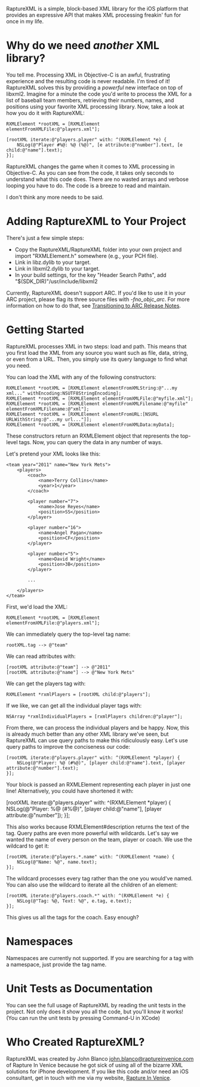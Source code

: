 RaptureXML is a simple, block-based XML library for the iOS platform that provides an expressive API that makes XML processing freakin' fun for once in my life.

# Why do we need *another* XML library? #

You tell me.  Processing XML in Objective-C is an awful, frustrating experience and the resulting code is never readable.  I'm tired of it! RaptureXML solves this by providing a *powerful* new interface on top of libxml2.  Imagine for a minute the code you'd write to process the XML for a list of baseball team members, retrieving their numbers, names, and positions using your favorite XML processing library.  Now, take a look at how you do it with RaptureXML:

	RXMLElement *rootXML = [RXMLElement elementFromXMLFile:@"players.xml"];
	
	[rootXML iterate:@"players.player" with: ^(RXMLElement *e) {
		NSLog(@"Player #%@: %@ (%@)", [e attribute:@"number"].text, [e child:@"name"].text);
	}];    

RaptureXML changes the game when it comes to XML processing in Objective-C.  As you can see from the code, it takes only seconds to understand what this code does.  There are no wasted arrays and verbose looping you have to do.  The code is a breeze to read and maintain.

I don't think any more needs to be said.

# Adding RaptureXML to Your Project #

There's just a few simple steps:

  * Copy the RaptureXML/RaptureXML folder into your own project and import "RXMLElement.h" somewhere (e.g., your PCH file).
  * Link in libz.dylib to your target.
  * Link in libxml2.dylib to your target.
  * In your build settings, for the key "Header Search Paths", add "$(SDK_DIR)"/usr/include/libxml2

Currently, RaptureXML doesn't support ARC.  If you'd like to use it in your ARC project, please flag its three source files with _-fno_objc_arc_.  For more information on how to do that, see [Transitioning to ARC Release Notes](https://developer.apple.com/library/ios/#releasenotes/ObjectiveC/RN-TransitioningToARC/Introduction/Introduction.html).

# Getting Started #

RaptureXML processes XML in two steps: load and path.  This means that you first load the XML from any source you want such as file, data, string, or even from a URL.  Then, you simply use its query language to find what you need.

You can load the XML with any of the following constructors:

	RXMLElement *rootXML = [RXMLElement elementFromXMLString:@"...my xml..." withEncoding:NSUTF8StringEncoding];
	RXMLElement *rootXML = [RXMLElement elementFromXMLFile:@"myfile.xml"];
	RXMLElement *rootXML = [RXMLElement elementFromXMLFilename:@"myfile" elementFromXMLFilename:@"xml"];
	RXMLElement *rootXML = [RXMLElement elementFromURL:[NSURL URLWithString:@"...my url..."]];
	RXMLElement *rootXML = [RXMLElement elementFromXMLData:myData];

These constructors return an RXMLElement object that represents the top-level tags. Now, you can query the data in any number of ways.

Let's pretend your XML looks like this:

	<team year="2011" name="New York Mets">
		<players>
			<coach>
				<name>Terry Collins</name>
				<year>1</year>
			</coach>
        
			<player number="7">
				<name>Jose Reyes</name>
				<position>SS</position>
			</player>
        
			<player number="16">
				<name>Angel Pagan</name>
				<position>CF</position>
			</player>
        
			<player number="5">
				<name>David Wright</name>
				<position>3B</position>
			</player>
			
			...
			
		</players>
	</team>

First, we'd load the XML:

	RXMLElement *rootXML = [RXMLElement elementFromXMLFile:@"players.xml"];

We can immediately query the top-level tag name:

	rootXML.tag --> @"team"

We can read attributes with:

	[rootXML attribute:@"team"] --> @"2011"
	[rootXML attribute:@"name"] --> @"New York Mets"

We can get the players tag with:

	RXMLElement *rxmlPlayers = [rootXML child:@"players"];

If we like, we can get all the individual player tags with:

	NSArray *rxmlIndividualPlayers = [rxmlPlayers children:@"player"];

From there, we can process the individual players and be happy.  Now, this is already much better than any other XML library we've seen, but RaptureXML can use query paths to make this ridiculously easy.  Let's use query paths to improve the conciseness our code:

	[rootXML iterate:@"players.player" with: ^(RXMLElement *player) {
		NSLog(@"Player: %@ (#%@)", [player child:@"name"].text, [player attribute:@"number"].text);
	}];    

Your block is passed an RXMLElement representing each player in just one line!  Alternatively, you could have shortened it with:

[rootXML iterate:@"players.player" with: ^(RXMLElement *player) {
	NSLog(@"Player: %@ (#%@)", [player child:@"name"], [player attribute:@"number"]);
}];    

This also works because RXMLElement#description returns the text of the tag. Query paths are even more powerful with wildcards.  Let's say we wanted the name of every person on the team, player or coach.  We use the wildcard to get it:

	[rootXML iterate:@"players.*.name" with: ^(RXMLElement *name) {
		NSLog(@"Name: %@", name.text);
	}];

The wildcard processes every tag rather than the one you would've named.  You can also use the wildcard to iterate all the children of an element:

	[rootXML iterate:@"players.coach.*" with: ^(RXMLElement *e) {
		NSLog(@"Tag: %@, Text: %@", e.tag, e.text);
	}];

This gives us all the tags for the coach.  Easy enough?

# Namespaces #

Namespaces are currently not supported.  If you are searching for a tag with a namespace, just provide the tag name.

# Unit Tests as Documentation #

You can see the full usage of RaptureXML by reading the unit tests in the project.  Not only does it show you all the code, but you'll know it works! (You can run the unit tests by pressing Command-U in XCode)

# Who Created RaptureXML? #

RaptureXML was created by John Blanco <john.blanco@raptureinvenice.com> of Rapture In Venice because he got sick of using all of the bizarre XML solutions for iPhone development.  If you like this code and/or need an iOS consultant, get in touch with me via my website, [Rapture In Venice](http://raptureinvenice.com).
